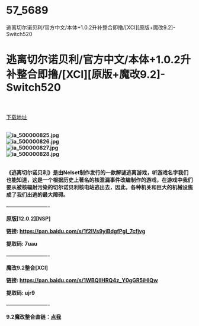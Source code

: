 # 57_5689
逃离切尔诺贝利/官方中文/本体+1.0.2升补整合即撸/[XCI][原版+魔改9.2]-Switch520
# 逃离切尔诺贝利/官方中文/本体+1.0.2升补整合即撸/[XCI][原版+魔改9.2]-Switch520
 <br/></br>
[下载地址](https://www.switch520.cc/article/5689 "下载地址")
<br/></br>

<p><strong><img title="ia_500000825.jpg" src="https://www.switch520.cc/muke_img/2021_07_06_4011643ec8c81.jpg" alt="ia_500000825.jpg"></strong><br>
<strong><img title="ia_500000826.jpg" src="https://www.switch520.cc/muke_img/2021_07_06_9019938e6ae49.jpg" alt="ia_500000826.jpg"></strong><br>
<strong><img title="ia_500000827.jpg" src="https://www.switch520.cc/muke_img/2021_07_06_9a047e834a9c1.jpg" alt="ia_500000827.jpg"></strong><br>
<strong><img title="ia_500000828.jpg" src="https://www.switch520.cc/muke_img/2021_07_06_0f5c3c63ac22f.jpg" alt="ia_500000828.jpg"></strong><br>
<strong>&nbsp;</strong></p>
<p><strong>《逃离切尔诺贝利》是由Nelset制作发行的一款解谜逃离游戏，听游戏名字我们也能知道，这是一个根据历史上著名的核泄漏事件改编制作的游戏，在游戏中我们要从被核辐射污染的切尔诺贝利核电站逃出去，因此，各种机关和巨大的机械设施成了我们出逃的最大障碍。</strong></p>
<p><strong>————————-</strong></p>
<p><strong>原版[12.0.2][NSP]</strong></p>
<p><strong>链接: <a href="https://pan.baidu.com/s/1f2IVs9yiBdgfPgI_7cfjvg">https://pan.baidu.com/s/1f2IVs9yiBdgfPgI_7cfjvg</a></strong></p>
<p><strong> 提取码: 7uau&nbsp;</strong></p>
<p><strong>————————-</strong></p>
<p><strong>魔改9.2整合[XCI]</strong></p>
<p><strong>链接: <a href="https://pan.baidu.com/s/1WBQllHRQ4z_Y0gGR5iHlQw">https://pan.baidu.com/s/1WBQllHRQ4z_Y0gGR5iHlQw </a></strong></p>
<p><strong>提取码: ujr9&nbsp;</strong></p>
<p><strong>————————-</strong></p>
<p><strong>9.2魔改整合直链：<a href="https://ziyuan3.free520.net/kaifa/1youxi/Escape%20from%20Chernobyl%20%5B0100FEF00F0AA000%5D%20%5Bv131072%5D%20(1G%2B1U).xci">点我</a></strong></p>
